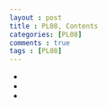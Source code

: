```yaml
---
layout : post
title : PL08, Contents
categories: [PL08]
comments : true
tags : [PL08]
---
```


- <a href='' class='jb-medium'></a>
- <a href='' class='jb-medium'></a>
- <a href='' class='jb-medium'></a>

